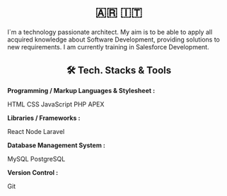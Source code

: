 <h1><marquee>👋 Hi, I´m Juan</marquee></h1>
<h1 align="center">🇦🇷 🇮🇹 </h1> 

I`m a technology passionate architect. My aim is to be able to apply all acquired knowledge about Software Development, providing solutions to new requirements. I am currently training in Salesforce Development.



<h2 align="center">🛠 Tech. Stacks & Tools</h2>

**Programming / Markup Languages & Stylesheet :**

HTML   CSS   JavaScript   PHP   APEX   



**Libraries / Frameworks :**

React  Node  Laravel 


**Database Management System :**

MySQL   PostgreSQL  


**Version Control :**

Git  

